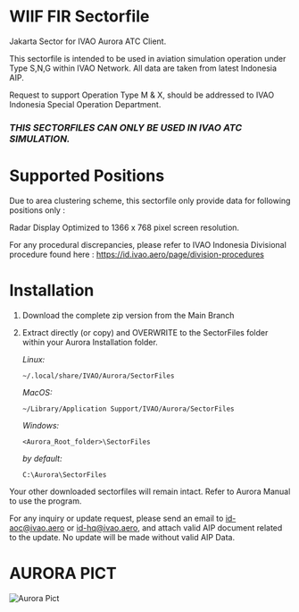 # WIIF FIR Sectorfile
Jakarta Sector for IVAO Aurora ATC Client.

This sectorfile is intended to be used in aviation simulation operation under Type S,N,G within IVAO Network. All data are taken from latest Indonesia AIP.

Request to support Operation Type M & X, should be addressed to IVAO Indonesia Special Operation Department.

### ***THIS SECTORFILES CAN ONLY BE USED IN IVAO ATC SIMULATION.***

# Supported Positions
Due to area clustering scheme, this sectorfile only provide data for following positions only :

Radar Display Optimized to 1366 x 768 pixel screen resolution.

For any procedural discrepancies, please refer to IVAO Indonesia Divisional procedure found here : https://id.ivao.aero/page/division-procedures

# Installation
1. Download the complete zip version from the Main Branch
2. Extract directly (or copy) and OVERWRITE to the SectorFiles folder within your Aurora Installation folder.
   
   *Linux:*
   
   ```~/.local/share/IVAO/Aurora/SectorFiles```
   
   *MacOS:*
   
   ```~/Library/Application Support/IVAO/Aurora/SectorFiles```
   
   *Windows:*
   
   ```<Aurora_Root_folder>\SectorFiles```
   
   *by default:*
   
   ```C:\Aurora\SectorFiles```

Your other downloaded sectorfiles will remain intact.
Refer to Aurora Manual to use the program.

For any inquiry or update request, please send an email to id-aoc@ivao.aero or id-hq@ivao.aero, and attach valid AIP document related to the update.
No update will be made without valid AIP Data.

# AURORA PICT
<img src="https://cdn.discordapp.com/attachments/1295294396232896512/1385706949458264094/Screenshot_2025-06-21_024215.png?ex=68570ba9&is=6855ba29&hm=3dd54549baaf9d6ee1a73d03ec2bc223cd831a7278c27542997dedc05929a7d2&" alt="Aurora Pict">

